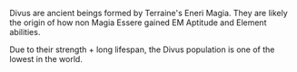 Divus are ancient beings formed by Terraine's Eneri Magia.
They are likely the origin of how non Magia Essere gained EM Aptitude and Element abilities.

Due to their strength + long lifespan, the Divus population is one of the lowest in the world.
